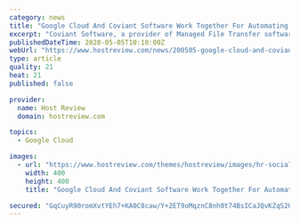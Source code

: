 ```yaml
---
category: news
title: "Google Cloud And Coviant Software Work Together For Automating Healthcare Data Transfer And Processing"
excerpt: "Coviant Software, a provider of Managed File Transfer software that provides an easy way to automate, secure, manage, and audit file transfers while m"
publishedDateTime: 2020-05-05T10:10:00Z
webUrl: "https://www.hostreview.com/news/200505-google-cloud-and-coviant-software-work-together-for-automating-healthcare-data-transfer-and-processing"
type: article
quality: 21
heat: 21
published: false

provider:
  name: Host Review
  domain: hostreview.com

topics:
  - Google Cloud

images:
  - url: "https://www.hostreview.com/themes/hostreview/images/hr-social-logo-400x400.jpg"
    width: 400
    height: 400
    title: "Google Cloud And Coviant Software Work Together For Automating Healthcare Data Transfer And Processing"

secured: "GqCuyR90romXvtYEh7+KA0C8caw/Y+2ET9oMqznC8nh0t74BsICaJQvKZqS2UTMQr2o3XVqgGnFMTfaI2Tmlb7Opt8BwtT/Kk0J2Ed/kq8qs01fX6sVesHd8NHaQwNQ1TppPcT1mAy2UFcvokLGqhaZQNNwwbVC1EhLPQmK7rPb0FhBPf1nHjAjEOVpgAqA1DFVrOKjiVToIKNkX/Hs31qoZtA/yna0IroWZQGcuk6BhN0pV60jeEeu4OOdegOaME5jzfWNmcTamHImdcbJGIVWH9hle32XIzVK9upFXBPAsMGYt8N88+iXWYPNk12Tv;cJH/Vm7xRoa0B01a9rj7rQ=="
---
```


